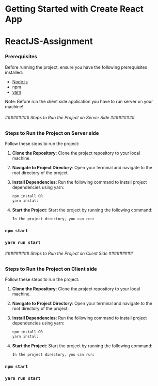 # Getting Started with Create React App
# ReactJS-Assignment



### Prerequisites
Before running the project, ensure you have the following prerequisites installed:

- [Node.js](https://nodejs.org/)
- [npm](https://www.npmjs.com/get-npm)
- [yarn](https://classic.yarnpkg.com/en/docs/install/)


Note: Before run the client side application you have to run server on your machine!
###### ######### Steps to Run the Project on Server Side ######### ######### 

### Steps to Run the Project on Server side
Follow these steps to run the project:

1. **Clone the Repository**:
   Clone the project repository to your local machine.

2. **Navigate to Project Directory**:
   Open your terminal and navigate to the root directory of the project.

3. **Install Dependencies**:
   Run the following command to install project dependencies using yarn:
   ```bash
   npm install OR
   yarn install
   ```

4. **Start the Project**:
   Start the project by running the following command:
   ```bash
   In the project directory, you can run:

### `npm start`
### `yarn run start`


###### ######### Steps to Run the Project on Client Side ######### #########

### Steps to Run the Project on Client side
Follow these steps to run the project:

1. **Clone the Repository**:
   Clone the project repository to your local machine.

2. **Navigate to Project Directory**:
   Open your terminal and navigate to the root directory of the project.

3. **Install Dependencies**:
   Run the following command to install project dependencies using yarn:
   ```bash
   npm install OR
   yarn install
   ```

4. **Start the Project**:
   Start the project by running the following command:
   ```bash
   In the project directory, you can run:

### `npm start`
### `yarn run start`



